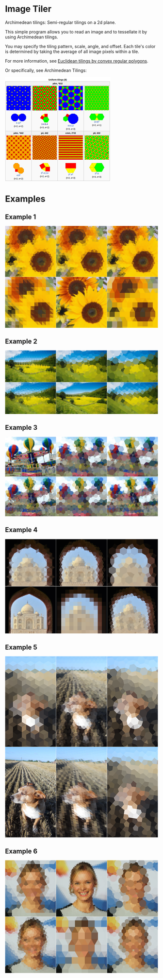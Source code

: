 # Image Tiler

Archimedean tilings: Semi-regular tilings on a 2d plane.

This simple program allows you to read an image and to tessellate it by using
Archimedean tilings.

You may specify the tiling pattern, scale, angle, and offset.  Each tile's
color is determined by taking the average of all image pixels within a tile.

For more information, see [Euclidean tilings by convex regular polygons](https://en.wikipedia.org/wiki/Euclidean_tilings_by_convex_regular_polygons).

Or specifically, see Archimedean Tilings:

[![Archimedean Tilings](/images/tilings.png?raw=true "Archimedean Tilings")](https://en.wikipedia.org/wiki/Euclidean_tilings_by_convex_regular_polygons#Archimedean.2C_uniform_or_semiregular_tilings)

# Examples

## Example 1
![Tiling Example](/montages/h_montage.png?raw=true "Tiling Example")

## Example 2
![Tiling Example](/montages/i_montage.png?raw=true "Tiling Example")

## Example 3
![Tiling Example](/montages/a_montage.png?raw=true "Tiling Example")

## Example 4
![Tiling Example](/montages/b_montage.png?raw=true "Tiling Example")

## Example 5
![Tiling Example](/montages/d_montage.png?raw=true "Tiling Example")

## Example 6
![Tiling Example](/montages/g_montage.png?raw=true "Tiling Example")
